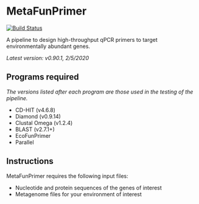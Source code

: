 # MetaFunPrimer

[![Build Status](https://travis-ci.com/pommevilla/MetaFunPrimer.svg?branch=master)](https://travis-ci.com/pommevilla/MetaFunPrimer)

A pipeline to design high-throughput qPCR primers to target environmentally abundant genes.

*Latest version: v0.90.1, 2/5/2020*

## Programs required

*The versions listed after each program are those used in the testing of the pipeline.*  

* CD-HIT (v4.6.8)
* Diamond (v0.9.14)
* Clustal Omega (v1.2.4)
* BLAST (v2.7.1+)
* EcoFunPrimer
* Parallel

## Instructions

MetaFunPrimer requires the following input files:

* Nucleotide and protein sequences of the genes of interest
* Metagenome files for your environment of interest
